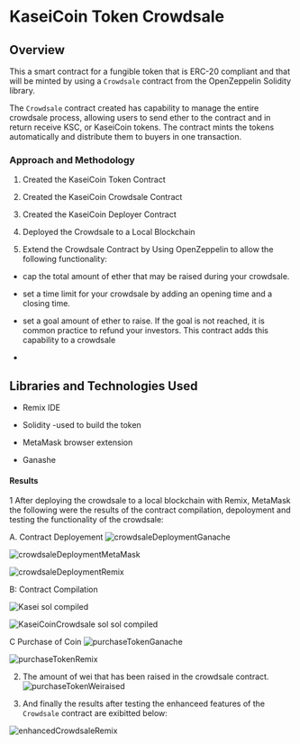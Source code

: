 
# KaseiCoin Token Crowdsale

## Overview

This a smart contract for  a fungible token that is ERC-20 compliant and that will be minted by using a `Crowdsale` contract from the OpenZeppelin Solidity library.

The `Crowdsale` contract created has capability to manage the entire crowdsale process, allowing users to send ether to the contract and in return receive KSC, or KaseiCoin tokens. The  contract mints the tokens automatically and distribute them to buyers in one transaction.

### Approach and Methodology

1. Created the KaseiCoin Token Contract

2. Created the KaseiCoin Crowdsale Contract

3. Created the KaseiCoin Deployer Contract

4. Deployed the Crowdsale to a Local Blockchain

5. Extend the Crowdsale Contract by Using OpenZeppelin to allow the following functionality:

 - cap the total amount of ether that may be raised during your crowdsale.

 - set a time limit for your crowdsale by adding an opening time and a closing time.

 - set a goal amount of ether to raise. If the goal is not reached, it is common practice to refund your investors. This contract adds this capability to a crowdsale
 - 
## Libraries and Technologies Used

- Remix IDE

- Solidity -used to build the token

- MetaMask browser extension
  
- Ganashe 

#### Results 

1 After deploying  the crowdsale to a local blockchain with Remix, MetaMask  the following were the results of the contract compilation, depoloyment and testing the functionality of the crowdsale:
 
 A.  Contract Deployement 
![crowdsaleDeploymentGanache](https://github.com/Abillu/ChallengeM21_Upload/assets/126644613/afbb1126-9867-45b5-a5ba-64384a293800)

![crowdsaleDeploymentMetaMask](https://github.com/Abillu/ChallengeM21_Upload/assets/126644613/d09d0a57-2cfb-498d-9954-46a148bbae2d)

![crowdsaleDeploymentRemix](https://github.com/Abillu/ChallengeM21_Upload/assets/126644613/b79fc03b-5e39-4b3d-ade6-05d9483d6e28)

B: Contract Compilation

![Kasei  sol compiled](https://github.com/Abillu/ChallengeM21_Upload/assets/126644613/3ed55983-b8a6-490e-8e72-9a2ac0ecb3b0)

![KaseiCoinCrowdsale sol  sol compiled](https://github.com/Abillu/ChallengeM21_Upload/assets/126644613/0abc096d-fd0f-42cc-8389-ca614e0f1e4a)


 C Purchase of Coin 
![purchaseTokenGanache](https://github.com/Abillu/ChallengeM21_Upload/assets/126644613/3f7f1ed6-923c-429e-9f19-d191296b3107)

![purchaseTokenRemix](https://github.com/Abillu/ChallengeM21_Upload/assets/126644613/de9683e4-84ce-4750-bfcd-82680d90906e)



2. The amount of wei that has been raised in the crowdsale contract.
![purchaseTokenWeiraised](https://github.com/Abillu/ChallengeM21_Upload/assets/126644613/7c855611-57a7-4869-8016-4052bc21126e)


3. And finally the results after testing the enhanceed features of the `Crowdsale` contract are exibitted below:

   
![enhancedCrowdsaleRemix](https://github.com/Abillu/ChallengeM21_Upload/assets/126644613/37ac0da2-bae2-4cea-b24b-e1891798c49a)
